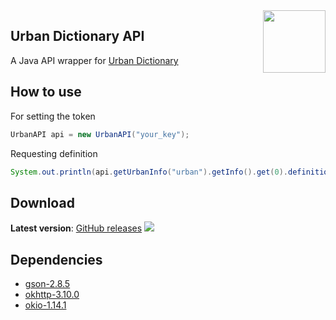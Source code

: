 <img align="right" src="https://d2gatte9o95jao.cloudfront.net/assets/apple-touch-icon-1734beeaa059fbc5587bddb3001a0963670c6de8767afb6c67d88d856b0c0dad.png" height="100" width="100">

## Urban Dictionary API
A Java API wrapper for [Urban Dictionary](https://www.urbandictionary.com/)

## How to use
For setting the token
```Java
UrbanAPI api = new UrbanAPI("your_key");
```
Requesting definition
```Java
System.out.println(api.getUrbanInfo("urban").getInfo().get(0).definition);
```

## Download
**Latest version**: [GitHub releases](https://github.com/Bumbleboss/urbanDictionary_api/releases) [![](https://jitpack.io/v/Bumbleboss/urbanDictionary_api.svg)](https://jitpack.io/#Bumbleboss/urbanDictionary_api)


## Dependencies
* [gson-2.8.5](https://github.com/google/gson)
* [okhttp-3.10.0](https://github.com/square/okhttp)
* [okio-1.14.1](https://github.com/square/okio/)